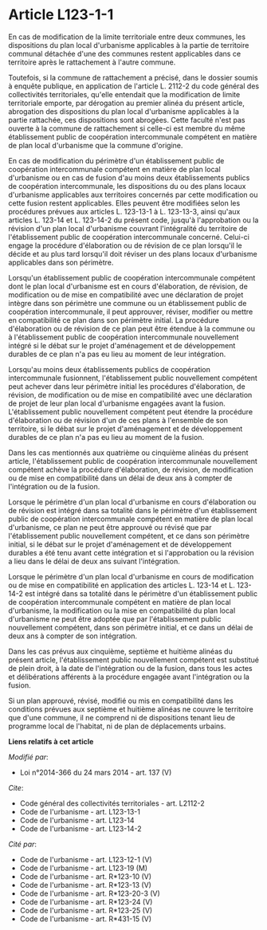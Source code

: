 # Article L123-1-1

En cas de modification de la limite territoriale entre deux communes, les dispositions du plan local d'urbanisme applicables
à la partie de territoire communal détachée d'une des communes restent applicables dans ce territoire après le rattachement à
l'autre commune. 

Toutefois, si la commune de rattachement a précisé, dans le dossier soumis à enquête publique, en application de l'article L.
2112-2 du code général des collectivités territoriales, qu'elle entendait que la modification de limite territoriale emporte,
par dérogation au premier alinéa du présent article, abrogation des dispositions du plan local d'urbanisme applicables à la
partie rattachée, ces dispositions sont abrogées. Cette faculté n'est pas ouverte à la commune de rattachement si celle-ci
est membre du même établissement public de coopération intercommunale compétent en matière de plan local d'urbanisme que la
commune d'origine. 

En cas de modification du périmètre d'un établissement public de coopération intercommunale compétent en matière de plan
local d'urbanisme ou en cas de fusion d'au moins deux établissements publics de coopération intercommunale, les dispositions
du ou des plans locaux d'urbanisme applicables aux territoires concernés par cette modification ou cette fusion restent
applicables. Elles peuvent être modifiées selon les procédures prévues aux articles L. 123-13-1 à L. 123-13-3, ainsi qu'aux
articles L. 123-14 et L. 123-14-2 du présent code, jusqu'à l'approbation ou la révision d'un plan local d'urbanisme couvrant
l'intégralité du territoire de l'établissement public de coopération intercommunale concerné. Celui-ci engage la procédure
d'élaboration ou de révision de ce plan lorsqu'il le décide et au plus tard lorsqu'il doit réviser un des plans locaux
d'urbanisme applicables dans son périmètre. 

Lorsqu'un établissement public de coopération intercommunale compétent dont le plan local d'urbanisme est en cours
d'élaboration, de révision, de modification ou de mise en compatibilité avec une déclaration de projet intègre dans son
périmètre une commune ou un établissement public de coopération intercommunale, il peut approuver, réviser, modifier ou
mettre en compatibilité ce plan dans son périmètre initial. La procédure d'élaboration ou de révision de ce plan peut être
étendue à la commune ou à l'établissement public de coopération intercommunale nouvellement intégré si le débat sur le projet
d'aménagement et de développement durables de ce plan n'a pas eu lieu au moment de leur intégration. 

Lorsqu'au moins deux établissements publics de coopération intercommunale fusionnent, l'établissement public nouvellement
compétent peut achever dans leur périmètre initial les procédures d'élaboration, de révision, de modification ou de mise en
compatibilité avec une déclaration de projet de leur plan local d'urbanisme engagées avant la fusion. L'établissement public
nouvellement compétent peut étendre la procédure d'élaboration ou de révision d'un de ces plans à l'ensemble de son
territoire, si le débat sur le projet d'aménagement et de développement durables de ce plan n'a pas eu lieu au moment de la
fusion. 

Dans les cas mentionnés aux quatrième ou cinquième alinéas du présent article, l'établissement public de coopération
intercommunale nouvellement compétent achève la procédure d'élaboration, de révision, de modification ou de mise en
compatibilité dans un délai de deux ans à compter de l'intégration ou de la fusion. 

Lorsque le périmètre d'un plan local d'urbanisme en cours d'élaboration ou de révision est intégré dans sa totalité dans le
périmètre d'un établissement public de coopération intercommunale compétent en matière de plan local d'urbanisme, ce plan ne
peut être approuvé ou révisé que par l'établissement public nouvellement compétent, et ce dans son périmètre initial, si le
débat sur le projet d'aménagement et de développement durables a été tenu avant cette intégration et si l'approbation ou la
révision a lieu dans le délai de deux ans suivant l'intégration. 

Lorsque le périmètre d'un plan local d'urbanisme en cours de modification ou de mise en compatibilité en application des
articles L. 123-14 et L. 123-14-2 est intégré dans sa totalité dans le périmètre d'un établissement public de coopération
intercommunale compétent en matière de plan local d'urbanisme, la modification ou la mise en compatibilité du plan local
d'urbanisme ne peut être adoptée que par l'établissement public nouvellement compétent, dans son périmètre initial, et ce
dans un délai de deux ans à compter de son intégration. 

Dans les cas prévus aux cinquième, septième et huitième alinéas du présent article, l'établissement public nouvellement
compétent est substitué de plein droit, à la date de l'intégration ou de la fusion, dans tous les actes et délibérations
afférents à la procédure engagée avant l'intégration ou la fusion. 

Si un plan approuvé, révisé, modifié ou mis en compatibilité dans les conditions prévues aux septième et huitième alinéas ne
couvre le territoire que d'une commune, il ne comprend ni de dispositions tenant lieu de programme local de l'habitat, ni de
plan de déplacements urbains.

**Liens relatifs à cet article**

_Modifié par_:

  - Loi n°2014-366 du 24 mars 2014 - art. 137 (V)

_Cite_:

  - Code général des collectivités territoriales - art. L2112-2
  - Code de l'urbanisme - art. L123-13-1
  - Code de l'urbanisme - art. L123-14
  - Code de l'urbanisme - art. L123-14-2

_Cité par_:

  - Code de l'urbanisme - art. L123-12-1 (V)
  - Code de l'urbanisme - art. L123-19 (M)
  - Code de l'urbanisme - art. R*123-10 (V)
  - Code de l'urbanisme - art. R*123-13 (V)
  - Code de l'urbanisme - art. R*123-20-3 (V)
  - Code de l'urbanisme - art. R*123-24 (V)
  - Code de l'urbanisme - art. R*123-25 (V)
  - Code de l'urbanisme - art. R*431-15 (V)
